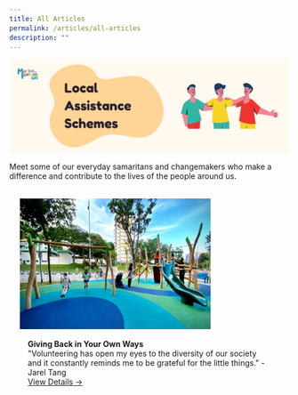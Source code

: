 ```yaml
---
title: All Articles
permalink: /articles/all-articles
description: ""
---
```

![](/images/Website%20-%20Schemes%20Banner.png)

Meet some of our everyday samaritans and changemakers who make a difference and contribute to the lives of the people around us.

<ul style="display: grid; grid-template-columns: repeat(auto-fit, minmax(228px, 1fr)); gap: 1rem; margin: 2rem 2vw; padding: 0; list-style-type: none;"> 


<li><div style="position: relative; display: block; height: 100%;  overflow: hidden; text-decoration: none;"><div style="width:343px;height:235px;"><img style="height:235px;width:auto;" src="/images/image1.jpg"></div><div style="position: relative; display: flex; align-items: center; gap: 2em; padding: 1em 1em 0;"><h3 style="font-size: 1em; margin: 0 0 .3em;"></h3></div><p style="padding: 0 1em 1em;margin: 0; overflow: hidden;"><b>Giving Back in Your Own Ways</b><br />"Volunteering has open my eyes to the diversity of our society and it constantly reminds me to be grateful for the little things." - Jarel Tang<br><a href="/articles/giving-back-in-you-own-ways">View Details -></a> </p> </div></li> 

	
<ul>